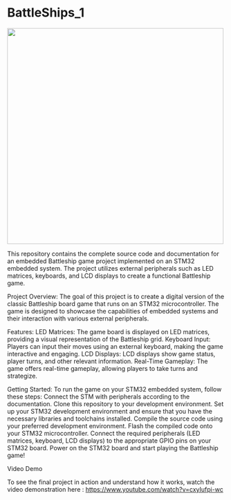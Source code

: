 # BattleShips_1

<img src="https://github.com/szczepankozdeba/BattleShips_1/assets/48669369/2d02a30d-5004-4f9d-8948-18741e961866" width="500">  

This repository contains the complete source code and documentation for an embedded Battleship game project implemented on an STM32 embedded system. 
The project utilizes external peripherals such as LED matrices, keyboards, and LCD displays to create a functional Battleship game.

Project Overview:
The goal of this project is to create a digital version of the classic Battleship board game that runs on an STM32 microcontroller. 
The game is designed to showcase the capabilities of embedded systems and their interaction with various external peripherals.

Features:
LED Matrices: The game board is displayed on LED matrices, providing a visual representation of the Battleship grid.
Keyboard Input: Players can input their moves using an external keyboard, making the game interactive and engaging.
LCD Displays: LCD displays show game status, player turns, and other relevant information.
Real-Time Gameplay: The game offers real-time gameplay, allowing players to take turns and strategize.

Getting Started:
To run the game on your STM32 embedded system, follow these steps:
Connect the STM with peripherals according to the documentation.
Clone this repository to your development environment.
Set up your STM32 development environment and ensure that you have the necessary libraries and toolchains installed.
Compile the source code using your preferred development environment.
Flash the compiled code onto your STM32 microcontroller.
Connect the required peripherals (LED matrices, keyboard, LCD displays) to the appropriate GPIO pins on your STM32 board.
Power on the STM32 board and start playing the Battleship game!

Video Demo

To see the final project in action and understand how it works, watch the video demonstration here : https://www.youtube.com/watch?v=cxyIufpi-wc





